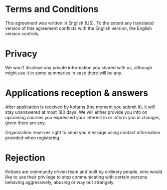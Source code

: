 ---
---
Terms and Conditions
====================
This agreement was written in English (US). To the extent any translated version of this agreement conflicts with the English version, the English version controls.


Privacy
=======
We won\'t disclose any private information you shared with us, although might use it in some summaries in case there will be any.


Applications reception & answers
=================================
After application is received by kottans (the moment you submit it), it will stay unanswered at most 180 days. We will either provide you info on upcoming courses you expressed your interest in or inform you in changes, given there are any.

Organization reserves right to send you message using contact information provided when registering.


Rejection
=========

Kottans are community driven team and built by ordinary people, who would like to use their privilege to stop communicating with certain persons behaving aggressively, abusing or way out strangely.


